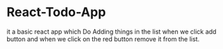 # React-Todo-App
it a basic react app which Do Adding things in the list when we click add button and when we click on the red button remove it from the list.
